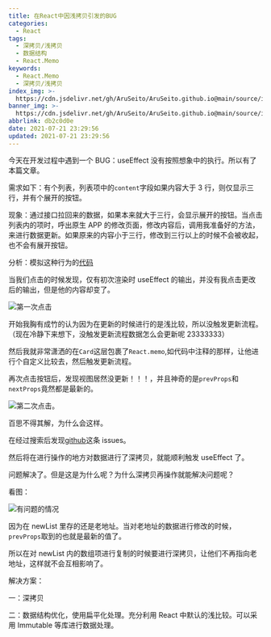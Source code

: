 ```yaml
---
title: 在React中因浅拷贝引发的BUG
categories:
  - React
tags:
  - 深拷贝/浅拷贝
  - 数据结构
  - React.Memo
keywords:
  - React.Memo
  - 深拷贝/浅拷贝
index_img: >-
  https://cdn.jsdelivr.net/gh/AruSeito/AruSeito.github.io@main/source/img/banner/bg29.jpg
banner_img: >-
  https://cdn.jsdelivr.net/gh/AruSeito/AruSeito.github.io@main/source/img/banner/bg29.jpg
abbrlink: db2c0d0e
date: 2021-07-21 23:29:56
updated: 2021-07-21 23:29:56
---
```


今天在开发过程中遇到一个 BUG：useEffect 没有按照想象中的执行。所以有了本篇文章。

需求如下：有个列表，列表项中的`content`字段如果内容大于 3 行，则仅显示三行，并有个展开的按钮。

现象：通过接口拉回来的数据，如果本来就大于三行，会显示展开的按钮。当点击列表内的项时，呼出原生 APP 的修改页面，修改内容后，调用我准备好的方法，来进行数据更新。如果原来的内容小于三行，修改到三行以上的时候不会被收起，也不会有展开按钮。

分析：模拟这种行为的[代码](https://codesandbox.io/s/admiring-bose-28noo)

当我们点击的时候发现，仅有初次渲染时 useEffect 的输出，并没有我点击更改后的输出，但是他的内容却变了。

![第一次点击](https://cdn.jsdelivr.net/gh/AruSeito/AruSeito.github.io@main/source/img/20210721/firstAfterClick.png)

开始我胸有成竹的认为因为在更新的时候进行的是浅比较，所以没触发更新流程。（现在冷静下来想下，没触发更新流程数据怎么会更新呢 23333333）

然后我就非常潇洒的在`Card`这层包裹了`React.memo`,如代码中注释的那样，让他进行个自定义比较去，然后触发更新流程。

再次点击按钮后，发现视图居然没更新！！！，并且神奇的是`prevProps`和`nextProps`竟然都是最新的。

![第二次点击](https://cdn.jsdelivr.net/gh/AruSeito/AruSeito.github.io@main/source/img/20210721/secondClick.png)。

百思不得其解，为什么会这样。

在经过搜索后发现[github](https://github.com/facebook/react/issues/16643)这条 issues。

然后将在进行操作的地方对数据进行了深拷贝，就能顺利触发 useEffect 了。

问题解决了。但是这是为什么呢？为什么深拷贝再操作就能解决问题呢？

看图：

![有问题的情况](https://cdn.jsdelivr.net/gh/AruSeito/AruSeito.github.io@main/source/img/20210721/wrongProps.png)

因为在 newList 里存的还是老地址。当对老地址的数据进行修改的时候，`prevProps`取到的也就是最新的值了。

所以在对 newList 内的数组项进行复制的时候要进行深拷贝，让他们不再指向老地址，这样就不会互相影响了。

解决方案：

一：深拷贝

二：数据结构优化，使用扁平化处理。充分利用 React 中默认的浅比较。可以采用 Immutable 等库进行数据处理。
